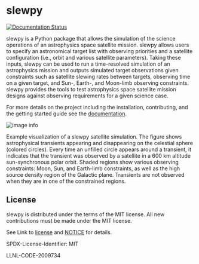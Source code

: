 # slewpy

[![Documentation Status](https://readthedocs.org/projects/slewpy/badge/?version=latest)](https://slewpy.readthedocs.io/en/latest/?badge=latest)

slewpy is a Python package that allows the simulation of the science operations of an astrophysics space satellite mission. slewpy allows users to specify an astronomical target list with observing priorities and a satellite configuration (i.e., orbit and various satellite parameters). Taking these inputs, slewpy can be used to run a time-resolved simulation of an astrophysics mission and outputs simulated target observations given constraints such as satellite slewing rates between targets, observing time on a given target, and Sun-, Earth-, and Moon-limb observing constraints. slewpy provides the tools to test astrophysics space satellite mission designs against observing requirements for a given science case.

For more details on the project including the installation, contributing, and the getting started guide see the [documentation](https://slewpy.readthedocs.io/en/latest/).

![image info](./docs/source/slewpy_sim.gif)

Example visualization of a slewpy satellite simulation. The figure shows astrophysical transients appearing and disappearing on the celestial sphere (colored circles). Every time an unfilled circle appears around a transient, it indicates that the transient was observed by a satellite in a 600 km altitude sun-synchronous polar orbit. Shaded regions show various observing constraints: Moon, Sun, and Earth-limb constraints, as well as the high source density region of the Galactic plane. Transients are not observed when they are in one of the constrained regions.

## License

slewpy is distributed under the terms of the MIT license. All new contributions must be made under the MIT license.

See Link to [license](https://github.com/LLNL/slewpy/blob/main/LICENSE) and [NOTICE](https://github.com/LLNL/slewpy/blob/main/NOTICE) for details.

SPDX-License-Identifier: MIT

LLNL-CODE-2009734
